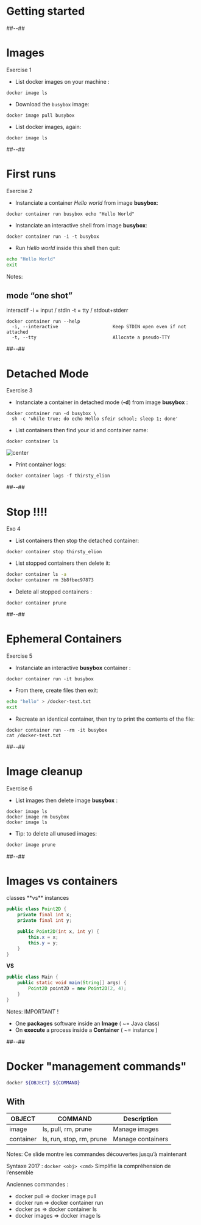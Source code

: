# Getting started



##--##

<!-- .slide: class="sfeir-bg-white-4 with-code big-code" -->

# Images

Exercise 1 <!-- .element: class="exo" -->

* List docker images on your machine :

```docker
docker image ls
```

* Download the `busybox` image:

```docker
docker image pull busybox
```

* List docker images, again:

```docker
docker image ls
```



##--##

<!-- .slide: class="sfeir-bg-white-4 with-code big-code" -->

# First runs

Exercise 2 <!-- .element: class="exo" -->

* Instanciate a container *Hello world* from image **busybox**:

```docker
docker container run busybox echo "Hello World"
```

* Instanciate an interactive shell from image **busybox**:

```docker
docker container run -i -t busybox
```

* Run *Hello world* inside this shell then quit:

```bash
echo "Hello World"
exit
```

Notes:
## mode “one shot”
interactif
-i = input / stdin
-t = tty / stdout+stderr

```docker
docker container run --help
  -i, --interactive                    Keep STDIN open even if not attached
  -t, --tty                            Allocate a pseudo-TTY
```

##--##

<!-- .slide: class="sfeir-bg-white-4 with-code big-code" -->

# Detached Mode

Exercise 3 <!-- .element: class="exo" -->

* Instanciate a container in detached mode (**-d**) from image **busybox** :

```docker
docker container run -d busybox \
  sh -c 'while true; do echo Hello sfeir school; sleep 1; done'
```

* List containers then find your id and container name:

```docker
docker container ls
```

![center](./assets/images/getting_started/docker_container_ls.jpg)

* Print container logs:

```docker
docker container logs -f thirsty_elion
```

##--##

<!-- .slide: class="sfeir-bg-white-4 with-code big-code" -->

# Stop !!!!

Exo 4 <!-- .element: class="exo" -->

* List containers then stop the detached container:

```docker
docker container stop thirsty_elion
```

* List stopped containers then delete it:

```bash
docker container ls -a
docker container rm 3b8fbec97873
```

* Delete all stopped containers :

```docker
docker container prune
```

##--##

<!-- .slide: class="sfeir-bg-white-4 with-code big-code" -->

# Ephemeral Containers

Exercise 5 <!-- .element: class="exo" -->

<!-- * Instanciate an interactive **busybox** container, removed on stop (**--rm**) :

```docker
docker container run --rm -it busybox
``` -->

* Instanciate an interactive **busybox** container :

```docker
docker container run -it busybox
```

* From there, create files then exit:

```bash
echo "hello" > /docker-test.txt
exit
```

* Recreate an identical container, then try to print the contents of the file:

```docker
docker container run --rm -it busybox
cat /docker-test.txt
```

##--##

<!-- .slide: class="sfeir-bg-white-4 with-code big-code" -->

# Image cleanup

Exercise 6 <!-- .element: class="exo" -->

* List images then delete image **busybox** :

```docker
docker image ls
docker image rm busybox
docker image ls
```

* <span class="danger">Tip</span>: to delete all unused images:

```bash
docker image prune
```

##--##

<!-- .slide: class="sfeir-bg-white-2 d-with-code-dark big-code" -->

# Images **vs** containers

<div class="center">
classes **vs** instances
</div>

```java
public class Point2D {
    private final int x;
    private final int y;

    public Point2D(int x, int y) {
        this.x = x;
        this.y = y;
    }
}
```

**VS** <!-- .element: class="center" -->

```java
public class Main {
    public static void main(String[] args) {
        Point2D point2D = new Point2D(2, 4);
    }
}
```

Notes:
IMPORTANT !

* One **packages** software inside an **Image** ( ~= Java class)
* On **execute** a process inside a **Container** ( ~= instance )

##--##


<!-- .slide: class="sfeir-bg-white-2 with-code big-code" -->

# Docker "management commands"

```bash
docker ${OBJECT} ${COMMAND}
```

## With <!-- .element: style="margin-top: 5rem; margin-bottom: 5rem;" -->

| OBJECT | COMMAND | Description |
|--|--|--|
| <span class="warning">image</span> | ls, pull, rm, prune | <span class="dark">Manage images</span> |
| <span class="warning">container</span> | ls, run, stop, rm, prune | <span class="dark">Manage containers</span> |

Notes:
Ce slide montre les commandes découvertes jusqu’à maintenant

Syntaxe 2017 : `docker <obj> <cmd>`
Simplifie la compréhension de l’ensemble

Anciennes commandes :

* docker pull ⇒ docker image pull
* docker run ⇒ docker container run
* docker ps ⇒ docker container ls
* docker images ⇒ docker image ls

